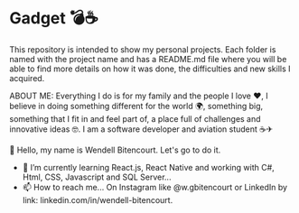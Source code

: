 # Gadget 💣☕

This repository is intended to show my personal projects. Each folder is named with the project name and has a README.md file where you will be able to find more details on how it was done, the difficulties and new skills I acquired.

ABOUT ME:
Everything I do is for my family and the people I love ❤, I believe in doing something different for the world 🌍, something big, something that I fit in and feel part of, a place full of challenges and innovative ideas 🤓. I am a software developer and aviation student ☕✈

👋 Hello, my name is Wendell Bitencourt. Let's go to do it.

- 🌱 I’m currently learning React.js, React Native and working with C#, Html, CSS, Javascript and SQL Server...
- 📫 How to reach me... On Instagram like @w.gbitencourt or LinkedIn by link: linkedin.com/in/wendell-bitencourt.
